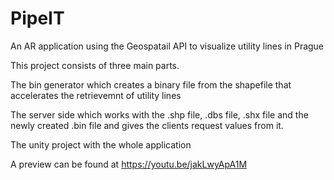 # PipeIT
An AR application using the Geospatail API to visualize utility lines in Prague

This project consists of three main parts.

The bin generator which creates a binary file from the shapefile that accelerates the retrievemnt of utility lines

The server side which works with the .shp file, .dbs file, .shx file and the newly created .bin file and gives the clients request values from it.

The unity project with the whole application

A preview can be found at https://youtu.be/jakLwyApA1M
